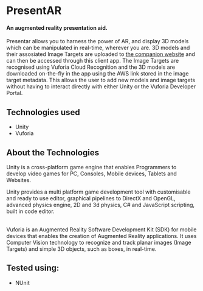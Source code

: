 # PresentAR
#### An augmented reality presentation aid.   
Presentar allows you to harness the power of AR, and display 3D models which can be manipulated in real-time, wherever you are. 3D models and their assosiated Image Targets are uploaded to [the companion website](https://presentar.herokuapp.com/) and can then be accessed through this client app. The Image Targets are recognised using Vuforia Cloud Recognition and the 3D models are downloaded on-the-fly in the app using the AWS link stored in the image target metadata. This allows the user to add new models and image targets without having to interact directly with either Unity or the Vuforia Developer Portal.


Technologies used
----
- Unity
- Vuforia

About the Technologies
----

Unity is a cross-platform game engine that enables Programmers to develop video games for PC, Consoles, Mobile devices, Tablets and Websites.<br>

Unity provides a multi platform game development tool with customisable and ready to use editor, graphical pipelines to DirectX and OpenGL, advanced physics engine, 2D and 3d physics, C# and JavaScript scripting, built in code editor.<br><br>

Vuforia is an Augmented Reality Software Development Kit (SDK) for mobile devices that enables the creation of Augmented Reality applications. It uses Computer Vision technology to recognize and track planar images (Image Targets) and simple 3D objects, such as boxes, in real-time.<br>

Tested using:
----
- NUnit
